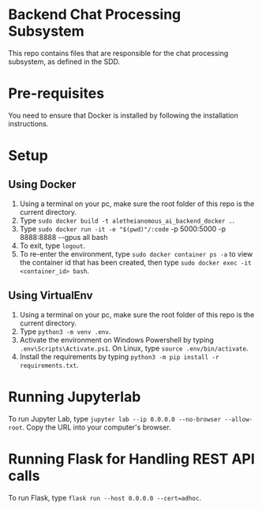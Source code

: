 # Backend Chat Processing Subsystem
This repo contains files that are responsible for the chat processing subsystem, as defined in the SDD. 

# Pre-requisites
You need to ensure that Docker is installed by following the installation instructions.

# Setup
## Using Docker
1. Using a terminal on your pc, make sure the root folder of this repo is the current directory.
2. Type `sudo docker build -t aletheianomous_ai_backend_docker .`.
3. Type `sudo docker run -it -e "$(pwd)"/:code` -p 5000:5000 -p 8888:8888 --gpus all bash
4. To exit, type `logout`.
5. To re-enter the environment, type `sudo docker container ps -a` to view the container id that has been created, then type `sudo docker exec -it <container_id> bash`.

## Using VirtualEnv
1. Using a terminal on your pc, make sure the root folder of this repo is the current directory.
2. Type `python3 -m venv .env`.
3. Activate the environment on Windows Powershell by typing `.env\Scripts\Activate.ps1`. On Linux, type `source .env/bin/activate`.
4. Install the requirements by typing `python3 -m pip install -r requirements.txt`.

# Running Jupyterlab 
To run Jupyter Lab, type `jupyter lab --ip 0.0.0.0 --no-browser --allow-root`. Copy the URL into your computer's browser.

# Running Flask for Handling REST API calls
To run Flask, type `flask run --host 0.0.0.0 --cert=adhoc`.
